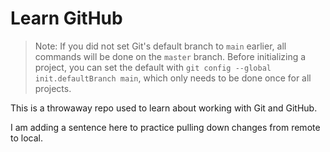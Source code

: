 # Learn GitHub

> Note: If you did not set Git's default branch to `main` earlier, all commands will be done on the `master` branch. Before initializing a project, you can set the default with `git config --global init.defaultBranch main`, which only needs to be done once for all projects.

This is a throwaway repo used to learn about working with Git and GitHub.

I am adding a sentence here to practice pulling down changes from remote to local.
